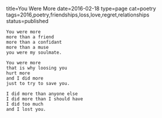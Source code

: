 title=You Were More
date=2016-02-18
type=page
cat=poetry
tags=2016,poetry,friendships,loss,love,regret,relationships
status=published
~~~~~~
You were more
more than a friend
more than a confidant
more than a muse
you were my soulmate.

You were more
that is why loosing you
hurt more
and I did more
just to try to save you.

I did more than anyone else
I did more than I should have
I did too much
and I lost you.
